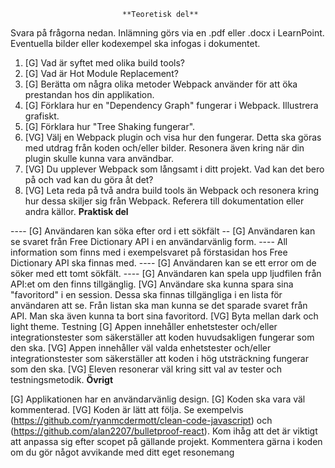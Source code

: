 
                             **Teoretisk del**
Svara på frågorna nedan. Inlämning görs via en .pdf eller .docx i LearnPoint.
Eventuella bilder eller kodexempel ska infogas i dokumentet.

1. [G] Vad är syftet med olika build tools?
2. [G] Vad är Hot Module Replacement?
3. [G] Berätta om några olika metoder Webpack använder för att öka prestandan hos
din applikation.
4. [G] Förklara hur en "Dependency Graph" fungerar i Webpack. Illustrera grafiskt.
5. [G] Förklara hur "Tree Shaking fungerar".
6. [VG] Välj en Webpack plugin och visa hur den fungerar. Detta ska göras med
utdrag från koden och/eller bilder. Resonera även kring när din plugin skulle
kunna vara användbar.
7. [VG] Du upplever Webpack som långsamt i ditt projekt. Vad kan det bero på och
vad kan du göra åt det?
8. [VG] Leta reda på två andra build tools än Webpack och resonera kring hur dessa
skiljer sig från Webpack. Referera till dokumentation eller andra källor.
                              **Praktisk del**

---- [G] Användaren kan söka efter ord i ett sökfält 
-- [G] Användaren kan se svaret från Free Dictionary API i en användarvänlig form.
---- All information som finns med i exempelsvaret på förstasidan hos Free
     Dictionary API ska finnas med.
---- [G] Användaren kan se ett error om de söker med ett tomt sökfält.
---- [G] Användaren kan spela upp ljudfilen från API:et om den finns tillgänglig.
[VG] Användare ska kunna spara sina "favoritord" i en session. Dessa ska finnas
tillgängliga i en lista för användaren att se. Från listan ska man kunna se det
sparade svaret från API. Man ska även kunna ta bort sina favoritord.
[VG] Byta mellan dark och light theme.
Testning
[G] Appen innehåller enhetstester och/eller integrationstester som säkerställer
att koden huvudsakligen fungerar som den ska.
[VG] Appen innehåller väl valda enhetstester och/eller integrationstester som
säkerställer att koden i hög utsträckning fungerar som den ska.
[VG] Eleven resonerar väl kring sitt val av tester och testningsmetodik.
                                 **Övrigt**
                                 
[G] Applikationen har en användarvänlig design.
[G] Koden ska vara väl kommenterad.
[VG] Koden är lätt att följa. Se exempelvis
(https://github.com/ryanmcdermott/clean-code-javascript) och
(https://github.com/alan2207/bulletproof-react). Kom ihåg att det är viktigt
att anpassa sig efter scopet på gällande projekt. Kommentera gärna i koden om
du gör något avvikande med ditt eget resonemang

